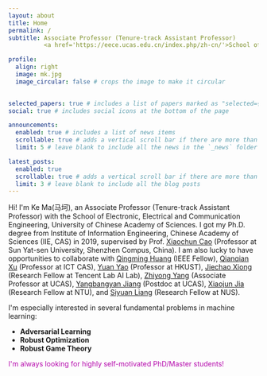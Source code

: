 ```yaml
---
layout: about
title: Home
permalink: /
subtitle: Associate Professor (Tenure-track Assistant Professor) 
          <a href='https://eece.ucas.edu.cn/index.php/zh-cn/'>School of Electronic, Electrical and Communication Engineering, UCAS</a>. 

profile:
  align: right
  image: mk.jpg
  image_circular: false # crops the image to make it circular
  

selected_papers: true # includes a list of papers marked as "selected={true}"
social: true # includes social icons at the bottom of the page

announcements:
  enabled: true # includes a list of news items
  scrollable: true # adds a vertical scroll bar if there are more than 3 news items
  limit: 5 # leave blank to include all the news in the `_news` folder

latest_posts:
  enabled: true
  scrollable: true # adds a vertical scroll bar if there are more than 3 new posts items
  limit: 3 # leave blank to include all the blog posts
---
```


Hi! I'm Ke Ma(马坷), an Associate Professor (Tenure-track Assistant Professor) with the School of Electronic, Electrical and Communication Engineering, University of Chinese Academy of Sciences. I got my Ph.D. degree from Institute of Information Engineering, Chinese Academy of Sciences (IIE, CAS) in 2019, supervised by Prof. [Xiaochun Cao](http://people.ucas.ac.cn/~xiaochun) (Professor at Sun Yat-sen University, Shenzhen Compus, China). I am also lucky to have opportunities to collaborate with [Qingming Huang](https://qmhuang-ucas.github.io/) (IEEE Fellow), [Qianqian Xu](https://qianqianxu010.github.io/) (Professor at ICT CAS), [Yuan Yao](https://yao-lab.github.io/) (Professor at HKUST), [Jiechao Xiong](https://scholar.google.com/citations?user=X8YIcKEAAAAJ&hl=zh-CN) (Research Fellow at Tencent Lab AI Lab), [Zhiyong Yang](https://joshuaas.github.io/) (Associate Professor at UCAS), [Yangbangyan Jiang](https://scholar.google.com/citations?user=h4Zm5d8AAAAJ&hl=zh-CN) (Postdoc at UCAS), [Xiaojun Jia](https://jiaxiaojunqaq.github.io/) (Research Fellow at NTU), and [Siyuan Liang](https://liangsiyuan21.github.io/) (Research Fellow at NUS).

I'm especially interested in several fundamental problems in machine learning:

- <a  style="font-weight: bold;">Adversarial Learning</a>
- <a  style="font-weight: bold;">Robust Optimization</a>
- <a  style="font-weight: bold;">Robust Game Theory</a>

<span style="color: #b509ac">I'm always looking for highly self-motivated PhD/Master students!</span>
